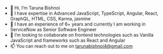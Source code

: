 - 👋 Hi, I’m Taruna Bishnoi
- 👀 I have expertise in Advanced JavaScript, TypeScript, Angular, React, GraphQL, HTML, CSS, Karma, jasmine
- 🌱 I have an experience of 6+ years and currently I am working in ServiceNow as Senior Software Engineer
- 💞️ I’m looking to collaborate on frontend technologies such as Vanilla JavaScript and frameworks such as React and Angular
- 📫 You can reach out to me on tarunabishnoi4@gmail.com

<!---
tarunab/tarunab is a ✨ special ✨ repository because its `README.md` (this file) appears on your GitHub profile.
You can click the Preview link to take a look at your changes.
--->
